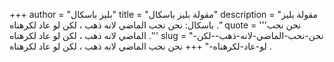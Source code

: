 +++
author = "بليز باسكال"
title = "مقولة بليز باسكال"
description = "مقولة بليز باسكال: نحن نحب الماضي لانه ذهب ، لكن لو عاد لكرهناه ."
quote = '''نحن نحب الماضي لانه ذهب ، لكن لو عاد لكرهناه .''' 
slug = "نحن-نحب-الماضي-لانه-ذهب--لكن-لو-عاد-لكرهناه-"
+++
نحن نحب الماضي لانه ذهب ، لكن لو عاد لكرهناه .
